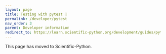 ```yaml
---
layout: page
title: Testing with pytest 🔗
permalink: /developer/pytest
nav_order: 3
parent: Developer information
redirect_to: https://learn.scientific-python.org/development/guides/pytest/
---
```


This page has moved to Scientific-Python.
